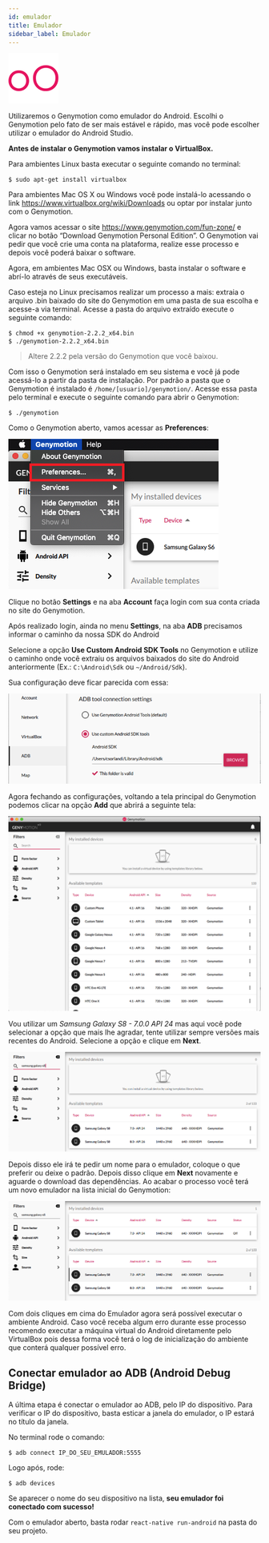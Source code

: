```yaml
---
id: emulador
title: Emulador
sidebar_label: Emulador
---
```


![Genymotion](assets/genymotion.png)

Utilizaremos o Genymotion como emulador do Android. Escolhi o Genymotion pelo fato de ser mais estável e rápido, mas você pode escolher utilizar o emulador do Android Studio.

**Antes de instalar o Genymotion vamos instalar o VirtualBox.**

Para ambientes Linux basta executar o seguinte comando no terminal:

```console
$ sudo apt-get install virtualbox
```

Para ambientes Mac OS X ou Windows você pode instalá-lo acessando o link https://www.virtualbox.org/wiki/Downloads ou optar por instalar junto com o Genymotion.

Agora vamos acessar o site https://www.genymotion.com/fun-zone/ e clicar no botão “Download Genymotion Personal Edition”. O Genymotion vai pedir que você crie uma conta na plataforma, realize esse processo e depois você poderá baixar o software.

Agora, em ambientes Mac OSX ou Windows, basta instalar o software e abrí-lo através de seus executáveis.

Caso esteja no Linux precisamos realizar um processo a mais: extraia o arquivo .bin baixado do site do Genymotion em uma pasta de sua escolha e acesse-a via terminal. Acesse a pasta do arquivo extraído execute o seguinte comando:

```console
$ chmod +x genymotion-2.2.2_x64.bin
$ ./genymotion-2.2.2_x64.bin
```

> Altere 2.2.2 pela versão do Genymotion que você baixou.

Com isso o Genymotion será instalado em seu sistema e você já pode acessá-lo a partir da pasta de instalação. Por padrão a pasta que o Genymotion é instalado é `/home/[usuario]/genymotion/`. Acesse essa pasta pelo terminal e execute o seguinte comando para abrir o Genymotion:

```console
$ ./genymotion
```

Como o Genymotion aberto, vamos acessar as **Preferences**:

![](assets/ambiente-react-native/genymotion/01_2.png)

Clique no botão **Settings** e na aba **Account** faça login com sua conta criada no site do Genymotion.

Após realizado login, ainda no menu **Settings**, na aba **ADB** precisamos informar o caminho da nossa SDK do Android

Selecione a opção **Use Custom Android SDK Tools** no Genymotion e utilize o caminho onde você extraiu os arquivos baixados do site do Android anteriormente (Ex.: `C:\Android\Sdk` ou `~/Android/Sdk`).

Sua configuração deve ficar parecida com essa:

![](assets/ambiente-react-native/genymotion/02_2.png)

Agora fechando as configurações, voltando a tela principal do Genymotion podemos clicar na opção **Add** que abrirá a seguinte tela:

![](assets/ambiente-react-native/genymotion/03.png)

Vou utilizar um _Samsung Galaxy S8 - 7.0.0 API 24_ mas aqui você pode selecionar a opção que mais lhe agradar, tente utilizar sempre versões mais recentes do Android. Selecione a opção e clique em **Next**.

![](assets/ambiente-react-native/genymotion/04_2.png)

Depois disso ele irá te pedir um nome para o emulador, coloque o que preferir ou deixe o padrão. Depois disso clique em **Next** novamente e aguarde o download das dependências. Ao acabar o processo você terá um novo emulador na lista inicial do Genymotion:

![](assets/ambiente-react-native/genymotion/05_2.png)

Com dois cliques em cima do Emulador agora será possível executar o ambiente Android. Caso você receba algum erro durante esse processo recomendo executar a máquina virtual do Android diretamente pelo VirtualBox pois dessa forma você terá o log de inicialização do ambiente que conterá qualquer possível erro.

## Conectar emulador ao ADB (Android Debug Bridge)

A última etapa é conectar o emulador ao ADB, pelo IP do dispositivo. Para verificar o IP do dispositivo, basta esticar a janela do emulador, o IP estará no título da janela.

No terminal rode o comando:

```console
$ adb connect IP_DO_SEU_EMULADOR:5555
```

Logo após, rode:

```console
$ adb devices
```

Se aparecer o nome do seu dispositivo na lista, **seu emulador foi conectado com sucesso!**

Com o emulador aberto, basta rodar `react-native run-android` na pasta do seu projeto.
